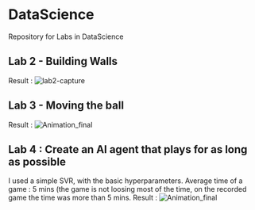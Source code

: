 # DataScience
Repository for Labs in DataScience

## Lab 2 - Building Walls
Result : 
![lab2-capture](https://user-images.githubusercontent.com/92478495/137206373-7b4bad7e-ad63-42b1-8912-bec01a82f539.PNG)

## Lab 3 - Moving the ball
Result :
![Animation_final](https://user-images.githubusercontent.com/92478495/138277633-0d86057d-a8ab-4a33-8a01-0786729b82f0.gif)

## Lab 4 : Create an AI agent that plays for as long as possible
I used a simple SVR, with the basic hyperparameters. 
Average time of a game : 5 mins (the game is not loosing most of the time, on the recorded game the time was more than 5 mins.
Result :
![Animation_final](https://user-images.githubusercontent.com/92478495/144676801-faedc475-9c53-40ae-8626-3785cbdb3906.gif)

